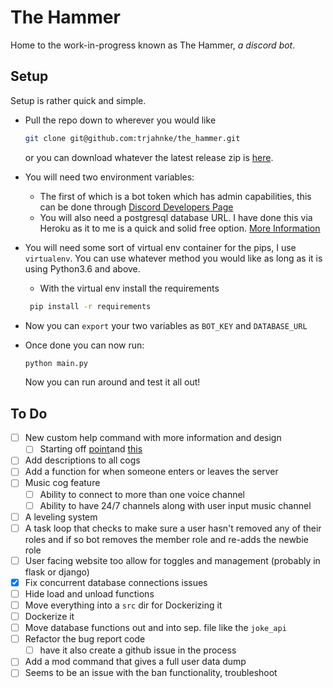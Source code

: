 # The Hammer

Home to the work-in-progress known as The Hammer, _a discord bot_.

## Setup

Setup is rather quick and simple.

- Pull the repo down to wherever you would like

  ```bash
  git clone git@github.com:trjahnke/the_hammer.git
  ```

  or you can download whatever the latest release zip is [here](https://github.com/trjahnke/the_hammer/releases).

- You will need two environment variables:
  - The first of which is a bot token which has admin capabilities, this can be done through [Discord Developers Page](https://discord.com/login?redirect_to=%2Fdevelopers%2Fapplications)
  - You will also need a postgresql database URL. I have done this via Heroku as it to me is a quick and solid free option. [More Information](https://data.heroku.com)
- You will need some sort of virtual env container for the pips, I use `virtualenv`. You can use whatever method you would like as long as it is using Python3.6 and above.

  - With the virtual env install the requirements

  ```bash
   pip install -r requirements
  ```

- Now you can `export` your two variables as `BOT_KEY` and `DATABASE_URL`
- Once done you can now run:

  ```python
  python main.py
  ```

  Now you can run around and test it all out!

## To Do

- [ ] New custom help command with more information and design
  - [ ] Starting off [point](https://gist.github.com/StudioMFTechnologies/ad41bfd32b2379ccffe90b0e34128b8b)and [this](https://stackoverflow.com/questions/64092921/how-do-i-put-discord-py-help-command-in-an-embed)
- [ ] Add descriptions to all cogs
- [ ] Add a function for when someone enters or leaves the server
- [ ] Music cog feature
  - [ ] Ability to connect to more than one voice channel
  - [ ] Ability to have 24/7 channels along with user input music channel
- [ ] A leveling system
- [ ] A task loop that checks to make sure a user hasn't removed any of their roles and if so bot removes the member role and re-adds the newbie role
- [ ] User facing website too allow for toggles and management (probably in flask or django)
- [x] Fix concurrent database connections issues
- [ ] Hide load and unload functions
- [ ] Move everything into a `src` dir for Dockerizing it
- [ ] Dockerize it
- [ ] Move database functions out and into sep. file like the `joke_api`
- [ ] Refactor the bug report code
  - [ ] have it also create a github issue in the process
- [ ] Add a mod command that gives a full user data dump
- [ ] Seems to be an issue with the ban functionality, troubleshoot
